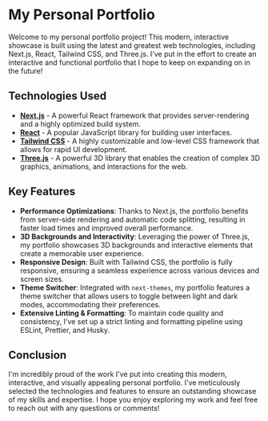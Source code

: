 # My Personal Portfolio

Welcome to my personal portfolio project! This modern, interactive showcase is built using the latest and greatest web technologies, including Next.js, React, Tailwind CSS, and Three.js. I've put in the effort to create an interactive and functional portfolio that I hope to keep on expanding on in the future!

## Technologies Used

- [**Next.js**](https://nextjs.org/) - A powerful React framework that provides server-rendering and a highly optimized build system.
- [**React**](https://reactjs.org/) - A popular JavaScript library for building user interfaces.
- [**Tailwind CSS**](https://tailwindcss.com/) - A highly customizable and low-level CSS framework that allows for rapid UI development.
- [**Three.js**](https://threejs.org/) - A powerful 3D library that enables the creation of complex 3D graphics, animations, and interactions for the web.

## Key Features

- **Performance Optimizations**: Thanks to Next.js, the portfolio benefits from server-side rendering and automatic code splitting, resulting in faster load times and improved overall performance.
- **3D Backgrounds and Interactivity**: Leveraging the power of Three.js, my portfolio showcases 3D backgrounds and interactive elements that create a memorable user experience.
- **Responsive Design**: Built with Tailwind CSS, the portfolio is fully responsive, ensuring a seamless experience across various devices and screen sizes.
- **Theme Switcher**: Integrated with `next-themes`, my portfolio features a theme switcher that allows users to toggle between light and dark modes, accommodating their preferences.
- **Extensive Linting & Formatting**: To maintain code quality and consistency, I've set up a strict linting and formatting pipeline using ESLint, Prettier, and Husky.

## Conclusion

I'm incredibly proud of the work I've put into creating this modern, interactive, and visually appealing personal portfolio. I've meticulously selected the technologies and features to ensure an outstanding showcase of my skills and expertise. I hope you enjoy exploring my work and feel free to reach out with any questions or comments!
